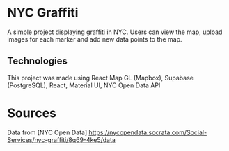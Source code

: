 # NYC Graffiti

A simple project displaying graffiti in NYC. Users can view the map, upload images for each marker and add new data points to the map.

## Technologies

This project was made using React Map GL (Mapbox), Supabase (PostgreSQL), React, Material UI, NYC Open Data API

# Sources

Data from [NYC Open Data] https://nycopendata.socrata.com/Social-Services/nyc-graffiti/8q69-4ke5/data
